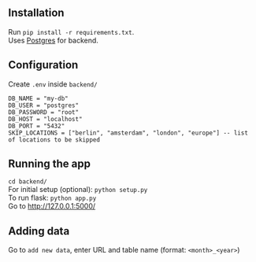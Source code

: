 ## Installation

Run `pip install -r requirements.txt`.  
Uses [Postgres](https://www.postgresql.org/download/) for backend.

## Configuration

Create `.env` inside `backend/`

```
DB_NAME = "my-db"
DB_USER = "postgres"
DB_PASSWORD = "root"
DB_HOST = "localhost"
DB_PORT = "5432"
SKIP_LOCATIONS = ["berlin", "amsterdam", "london", "europe"] -- list of locations to be skipped
```

## Running the app

`cd backend/`  
For initial setup (optional): `python setup.py`  
To run flask: `python app.py`  
Go to http://127.0.0.1:5000/  



## Adding data
Go to `add new data`, enter URL and table name (format: `<month>_<year>`)  

